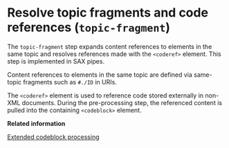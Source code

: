# Resolve topic fragments and code references \(`topic-fragment`\)

The `topic-fragment` step expands content references to elements in the same topic and resolves references made with the `<coderef>` element. This step is implemented in SAX pipes.

Content references to elements in the same topic are defined via same-topic fragments such as `#./ID` in URIs.

The `<coderef>` element is used to reference code stored externally in non-XML documents. During the pre-processing step, the referenced content is pulled into the containing `<codeblock>` element.

**Related information**  


[Extended codeblock processing](../reference/extended-functionality.md)

